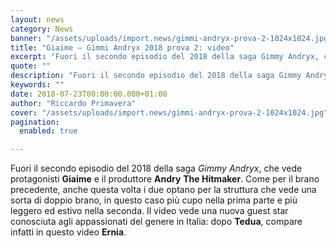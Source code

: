 ```yaml
---
layout: news
category: News
banner: "/assets/uploads/import.news/gimmi-andryx-prova-2-1024x1024.jpg"
title: "Giaime – Gimmi Andryx 2018 prova 2: video"
excerpt: "Fuori il secondo episodio del 2018 della saga Gimmy Andryx, che vede protagonisti Giaime e il produttore Andry The Hitmaker. Come per il brano precedente, anche questa volta i due optano per la struttura che vede una sorta di doppio brano, in questo caso più cupo nella prima parte e più leggero ed estivo nella [&hellip"
quote: ""
description: "Fuori il secondo episodio del 2018 della saga Gimmy Andryx, che vede protagonisti Giaime e il produttore Andry The Hitmaker. Come per il brano precedente, anche questa volta i due optano per la struttura che vede una sorta di doppio brano, in questo caso più cupo nella prima parte e più leggero ed estivo nella [&hellip"
keywords: ""
date: 2018-07-23T00:00:00.000+01:00
author: "Riccardo Primavera"
cover: "/assets/uploads/import.news/gimmi-andryx-prova-2-1024x1024.jpg"
pagination:
  enabled: true

---
```


Fuori il secondo episodio del 2018 della saga _Gimmy Andryx_, che vede protagonisti **Giaime** e il produttore **Andry** **The Hitmaker**. Come per il brano precedente, anche questa volta i due optano per la struttura che vede una sorta di doppio brano, in questo caso più cupo nella prima parte e più leggero ed estivo nella seconda. Il video vede una nuova guest star conosciuta agli appassionati del genere in Italia: dopo **Tedua**, compare infatti in questo video **Ernia**.